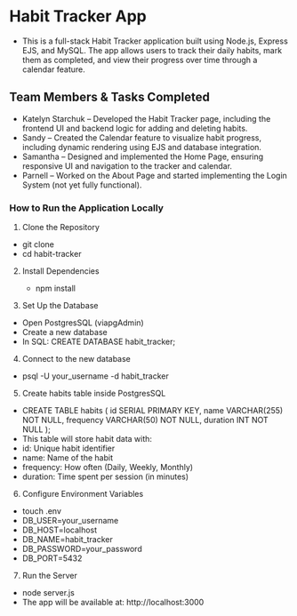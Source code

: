 # Habit Tracker App

- This is a full-stack Habit Tracker application built using Node.js, Express EJS, and MySQL. The app allows users to track their daily habits, mark them as completed, and view their progress over time through a calendar feature.

## Team Members & Tasks Completed

- Katelyn Starchuk – Developed the Habit Tracker page, including the frontend UI and backend logic for adding and deleting habits.
- Sandy – Created the Calendar feature to visualize habit progress, including dynamic rendering using EJS and database integration.
- Samantha – Designed and implemented the Home Page, ensuring responsive UI and navigation to the tracker and calendar.
- Parnell – Worked on the About Page and started implementing the Login System (not yet fully functional).


### How to Run the Application Locally

1. Clone the Repository

- git clone <repo-url>
- cd habit-tracker

2. Install Dependencies
   - npm install
  
3. Set Up the Database

- Open PostgresSQL (viapgAdmin)
- Create a new database
- In SQL: CREATE DATABASE habit_tracker;

4. Connect to the new database
  - psql -U your_username -d habit_tracker

5. Create habits table inside PostgresSQL
  - CREATE TABLE habits (
    id SERIAL PRIMARY KEY,
    name VARCHAR(255) NOT NULL,
    frequency VARCHAR(50) NOT NULL,
    duration INT NOT NULL
);
- This table will store habit data with:
- id: Unique habit identifier
- name: Name of the habit
- frequency: How often (Daily, Weekly, Monthly)
- duration: Time spent per session (in minutes)

6. Configure Environment Variables
- touch .env
 - DB_USER=your_username
- DB_HOST=localhost
- DB_NAME=habit_tracker
- DB_PASSWORD=your_password
- DB_PORT=5432


7. Run the Server

- node server.js
- The app will be available at: http://localhost:3000
